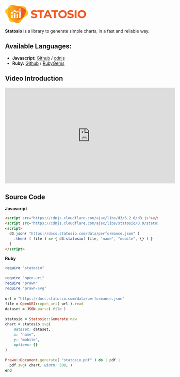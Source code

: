 <img src="./assets/images/statosio.png" height="60px">

<br>

**Statosio** is a library to generate simple charts, in a fast and reliable way.


## Available Languages:
- **Javascript:** [Github](https://github.com/a6b8/statosio-for-javascript) / [cdnjs](https://cdnjs.com/libraries/statosio)
- **Ruby:** [Github](https://github.com/a6b8/statosio-for-ruby) / [RubyGems](https://rubygems.org/gems/statosio)


## Video Introduction

<iframe width="560" height="315" src="https://www.youtube.com/embed/i6od9O8jz1E?autoplay=1" frameborder="0" allow="accelerometer; autoplay; clipboard-write; encrypted-media; gyroscope; picture-in-picture" allowfullscreen></iframe>


## Source Code

**Javascript**
```html
<script src="https://cdnjs.cloudflare.com/ajax/libs/d3/6.2.0/d3.js"></script>
<script src="https://cdnjs.cloudflare.com/ajax/libs/statosio/0.9/statosio.js"></script>
<script>
  d3.json( "https://docs.statosio.com/data/performance.json" )
    .then( ( file ) => { d3.statosio( file, "name", "mobile", {} ) } 
  )
</script>
```


**Ruby**
```ruby
require "statosio"

require "open-uri"
require "prawn"
require "prawn-svg"

url = "https://docs.statosio.com/data/performance.json"
file = OpenURI::open_uri( url ).read
dataset = JSON.parse( file )

statosio = Statosio::Generate.new
chart = statosio.svg(
    dataset: dataset,
    x: "name",
    y: "mobile",
    options: {}
)

Prawn::Document.generate( "statosio.pdf" ) do | pdf |
  pdf.svg( chart, width: 500, )
end
```